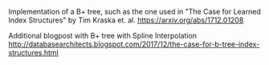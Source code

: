 Implementation of a B+ tree, such as the one used in "The Case for Learned Index Structures" by Tim Kraska et. al.
https://arxiv.org/abs/1712.01208

Additional blogpost with B+ tree with Spline Interpolation http://databasearchitects.blogspot.com/2017/12/the-case-for-b-tree-index-structures.html

